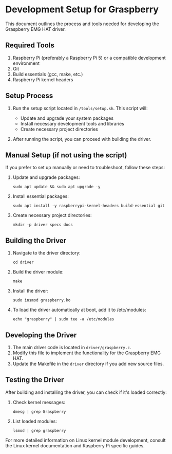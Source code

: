 # Development Setup for Graspberry

This document outlines the process and tools needed for developing the Graspberry EMG HAT driver.

## Required Tools

1. Raspberry Pi (preferably a Raspberry Pi 5) or a compatible development environment
2. Git
3. Build essentials (gcc, make, etc.)
4. Raspberry Pi kernel headers

## Setup Process

1. Run the setup script located in `/tools/setup.sh`. This script will:
   - Update and upgrade your system packages
   - Install necessary development tools and libraries
   - Create necessary project directories

2. After running the script, you can proceed with building the driver.

## Manual Setup (if not using the script)

If you prefer to set up manually or need to troubleshoot, follow these steps:

1. Update and upgrade packages:
   ```
   sudo apt update && sudo apt upgrade -y
   ```

2. Install essential packages:
   ```
   sudo apt install -y raspberrypi-kernel-headers build-essential git
   ```

3. Create necessary project directories:
   ```
   mkdir -p driver specs docs
   ```

## Building the Driver

1. Navigate to the driver directory:
   ```
   cd driver
   ```

2. Build the driver module:
   ```
   make
   ```

3. Install the driver:
   ```
   sudo insmod graspberry.ko
   ```

4. To load the driver automatically at boot, add it to /etc/modules:
   ```
   echo "graspberry" | sudo tee -a /etc/modules
   ```

## Developing the Driver

1. The main driver code is located in `driver/graspberry.c`.
2. Modify this file to implement the functionality for the Graspberry EMG HAT.
3. Update the Makefile in the `driver` directory if you add new source files.

## Testing the Driver

After building and installing the driver, you can check if it's loaded correctly:

1. Check kernel messages:
   ```
   dmesg | grep Graspberry
   ```

2. List loaded modules:
   ```
   lsmod | grep graspberry
   ```

For more detailed information on Linux kernel module development, consult the Linux kernel documentation and Raspberry Pi specific guides.
